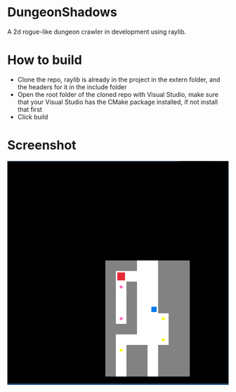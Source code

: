 # DungeonShadows
A 2d rogue-like dungeon crawler in development using raylib.

# How to build
- Clone the repo, raylib is already in the project in the extern folder, and the headers for it in the include folder
- Open the root folder of the cloned repo with Visual Studio, make sure that your Visual Studio has the CMake package installed, if not install that first
- Click build

# Screenshot
![photo of game](./screenshots/DungeonShadows_ss1.png)
